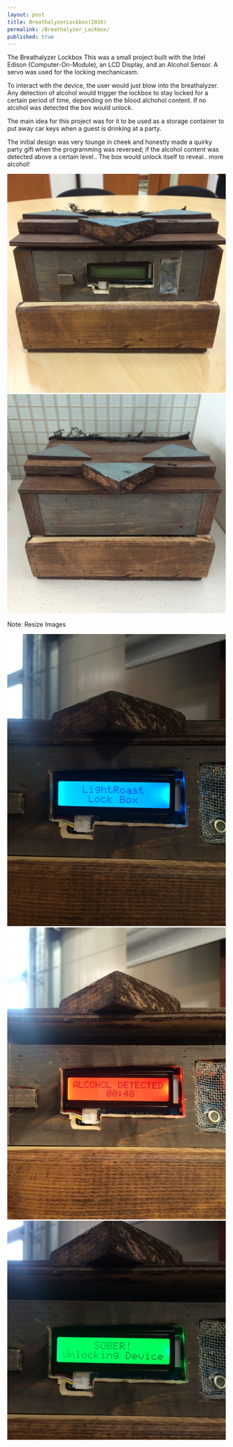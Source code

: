 ```yaml
---
layout: post
title: BreathalyzerLockbox(2016)
permalink: /Breathalyzer_Lockbox/
published: true
---
```


The Breathalyzer Lockbox
This was a small project built with the Intel Edison (Computer-On-Module), an LCD Display, and an Alcohol Sensor. A servo was used for the locking mechanicasm. 

To interact with the device, the user would just blow into the breathalyzer. Any detection of alcohol would trigger the lockbox to stay locked for a certain period of time, depending on the blood alchohol content. If no alcohol was detected the box would unlock. 

The main idea for this project was for it to be used as a storage container to put away car keys when a guest is drinking at a party. 

The initial design was very tounge in cheek and honestly made a quirky party gift when the programming was reversed; if the alcohol content was detected above a certain level.. The box would unlock itself to reveal.. more alcohol!

  <img src="/images/Lockbox_Front.JPG" alt="Lockbox_Front" style="width:300;height:auto;">
  <img src="/images/Lockbox_Back.JPG" alt="drawing" style="width:300;height:auto;">


Note: Resize Images

<img src="/images/Lockbox_Blue.JPG" alt="drawing2" style="width:300;height:auto;">
<img src="/images/Lockbox_Red.JPG" alt="drawing3" style="width:300;height:auto;">
<img src="/images/Lockbox_Green.JPG" alt="drawing4" style="width:300;height:auto;">
